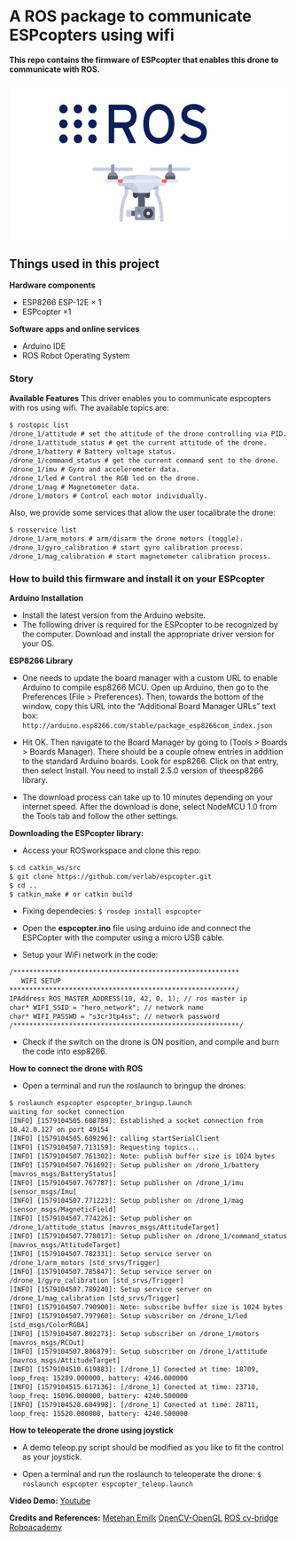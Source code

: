 # A ROS package to communicate ESPcopters using wifi
**This repo contains the firmware of ESPcopter that enables this drone to communicate with ROS.**

![Alt text](ROS.jpg)

## Things used in this project
**Hardware components**
*  ESP8266 ESP-12E ×	1	
* ESPcopter ×1	

**Software apps and online services**
* Arduino IDE
* ROS Robot Operating System

### Story
**Available Features**
This driver enables you to communicate espcopters with ros using wifi. The available topics are:
```
$ rostopic list 
/drone_1/attitude # set the attitude of the drone controlling via PID.
/drone_1/attitude_status # get the current attitude of the drone.
/drone_1/battery # Battery voltage status.
/drone_1/command_status # get the current command sent to the drone.
/drone_1/imu # Gyro and accelerometer data.
/drone_1/led # Control the RGB led on the drone.
/drone_1/mag # Magnetometer data.
/drone_1/motors # Control each motor individually.
```

Also, we provide some services that allow the user tocalibrate the drone:
```
$ rosservice list
/drone_1/arm_motors # arm/disarm the drone motors (toggle). 
/drone_1/gyro_calibration # start gyro calibration process.
/drone_1/mag_calibration # start magnetometer calibration process.
```

### How to build this firmware and install it on your ESPcopter

**Arduino Installation**
* Install the latest version from the Arduino website.
* The following driver is required for the ESPcopter to be recognized by the computer. Download and install the appropriate driver version for your OS.

**ESP8266 Library**

* One needs to update the board manager with a custom URL to enable Arduino to compile esp8266 MCU. Open up Arduino, then go to the Preferences (File > Preferences). Then, towards the bottom of the window, copy this URL into the “Additional Board Manager URLs” text box:
``` http://arduino.esp8266.com/stable/package_esp8266com_index.json ```

* Hit OK. Then navigate to the Board Manager by going to (Tools > Boards > Boards Manager). There should be a couple ofnew entries in addition to the standard Arduino boards. Look for esp8266. Click on that entry, then select Install. You need to install 2.5.0 version of theesp8266 library.

* The download process can take up to 10 minutes depending on your internet speed. After the download is done, select NodeMCU 1.0 from the Tools tab and follow the other settings.

**Downloading the ESPcopter library:** 
* Access your ROSworkspace and clone this repo:
```
$ cd catkin_ws/src
$ git clone https://github.com/verlab/espcopter.git
$ cd ..
$ catkin_make # or catkin build
```
* Fixing dependecies:
``` $ rosdep install espcopter ```

* Open the **espcopter.ino** file using arduino ide and connect the ESPCopter with the computer using a micro USB cable.
* Setup your WiFi network in the code:
```
/*********************************************************
   WIFI SETUP
*********************************************************/
IPAddress ROS_MASTER_ADDRESS(10, 42, 0, 1); // ros master ip
char* WIFI_SSID = "hero_network"; // network name
char* WIFI_PASSWD = "s3cr3tp4ss"; // network password
/*********************************************************/
```
* Check if the switch on the drone is ON position, and compile and burn the code into esp8266.

**How to connect the drone with ROS** 
* Open a terminal and run the roslaunch to bringup the drones:
 ```
$ roslaunch espcopter espcopter_bringup.launch
waiting for socket connection
[INFO] [1579104505.608789]: Established a socket connection from 10.42.0.127 on port 49154
[INFO] [1579104505.609296]: calling startSerialClient
[INFO] [1579104507.713159]: Requesting topics...
[INFO] [1579104507.761302]: Note: publish buffer size is 1024 bytes
[INFO] [1579104507.761692]: Setup publisher on /drone_1/battery [mavros_msgs/BatteryStatus]
[INFO] [1579104507.767787]: Setup publisher on /drone_1/imu [sensor_msgs/Imu]
[INFO] [1579104507.771223]: Setup publisher on /drone_1/mag [sensor_msgs/MagneticField]
[INFO] [1579104507.774226]: Setup publisher on /drone_1/attitude_status [mavros_msgs/AttitudeTarget]
[INFO] [1579104507.778017]: Setup publisher on /drone_1/command_status [mavros_msgs/AttitudeTarget]
[INFO] [1579104507.782331]: Setup service server on /drone_1/arm_motors [std_srvs/Trigger]
[INFO] [1579104507.785847]: Setup service server on /drone_1/gyro_calibration [std_srvs/Trigger]
[INFO] [1579104507.789240]: Setup service server on /drone_1/mag_calibration [std_srvs/Trigger]
[INFO] [1579104507.790900]: Note: subscribe buffer size is 1024 bytes
[INFO] [1579104507.797960]: Setup subscriber on /drone_1/led [std_msgs/ColorRGBA]
[INFO] [1579104507.802273]: Setup subscriber on /drone_1/motors [mavros_msgs/RCOut]
[INFO] [1579104507.806879]: Setup subscriber on /drone_1/attitude [mavros_msgs/AttitudeTarget]
[INFO] [1579104510.619883]: [/drone_1] Conected at time: 18709, loop_freq: 15289.000000, battery: 4246.000000
[INFO] [1579104515.617136]: [/drone_1] Conected at time: 23710, loop_freq: 15096.000000, battery: 4240.500000
[INFO] [1579104520.604998]: [/drone_1] Conected at time: 28711, loop_freq: 15520.000000, battery: 4240.500000
```

**How to teleoperate the drone using joystick**

* A demo teleop.py script should be modified as you like to fit the control as your joystick.

* Open a terminal and run the roslaunch to teleoperate the drone:
``` $ roslaunch espcopter espcopter_teleop.launch ```

**Video Demo:** 
[Youtube](https://youtu.be/EU-h9ybTBbI)

**Credits and References:**
[Metehan Emilk](https://www.hackster.io/metehan-emlik)
[OpenCV-OpenGL](https://docs.opencv.org/3.4/d2/d3c/group__core__opengl.html)
[ROS cv-bridge](http://wiki.ros.org/cv_bridge)
[Roboacademy](https://robocademy.com/)

